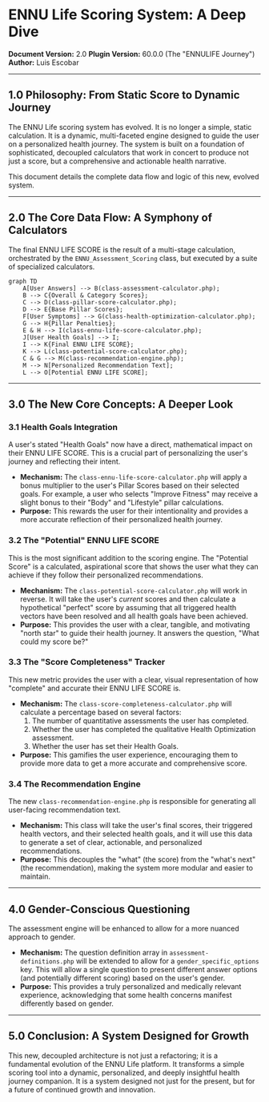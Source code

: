 # ENNU Life Scoring System: A Deep Dive

**Document Version:** 2.0
**Plugin Version:** 60.0.0 (The "ENNULIFE Journey")
**Author:** Luis Escobar

---

## 1.0 Philosophy: From Static Score to Dynamic Journey

The ENNU Life scoring system has evolved. It is no longer a simple, static calculation. It is a dynamic, multi-faceted engine designed to guide the user on a personalized health journey. The system is built on a foundation of sophisticated, decoupled calculators that work in concert to produce not just a score, but a comprehensive and actionable health narrative.

This document details the complete data flow and logic of this new, evolved system.

---

## 2.0 The Core Data Flow: A Symphony of Calculators

The final ENNU LIFE SCORE is the result of a multi-stage calculation, orchestrated by the `ENNU_Assessment_Scoring` class, but executed by a suite of specialized calculators.

```mermaid
graph TD
    A[User Answers] --> B(class-assessment-calculator.php);
    B --> C{Overall & Category Scores};
    C --> D(class-pillar-score-calculator.php);
    D --> E{Base Pillar Scores};
    F[User Symptoms] --> G(class-health-optimization-calculator.php);
    G --> H{Pillar Penalties};
    E & H --> I(class-ennu-life-score-calculator.php);
    J[User Health Goals] --> I;
    I --> K{Final ENNU LIFE SCORE};
    K --> L(class-potential-score-calculator.php);
    C & G --> M(class-recommendation-engine.php);
    M --> N[Personalized Recommendation Text];
    L --> O[Potential ENNU LIFE SCORE];
```

---

## 3.0 The New Core Concepts: A Deeper Look

### 3.1 Health Goals Integration

A user's stated "Health Goals" now have a direct, mathematical impact on their ENNU LIFE SCORE. This is a crucial part of personalizing the user's journey and reflecting their intent.

*   **Mechanism:** The `class-ennu-life-score-calculator.php` will apply a bonus multiplier to the user's Pillar Scores based on their selected goals. For example, a user who selects "Improve Fitness" may receive a slight bonus to their "Body" and "Lifestyle" pillar calculations.
*   **Purpose:** This rewards the user for their intentionality and provides a more accurate reflection of their personalized health journey.

### 3.2 The "Potential" ENNU LIFE SCORE

This is the most significant addition to the scoring engine. The "Potential Score" is a calculated, aspirational score that shows the user what they can achieve if they follow their personalized recommendations.

*   **Mechanism:** The `class-potential-score-calculator.php` will work in reverse. It will take the user's *current* scores and then calculate a hypothetical "perfect" score by assuming that all triggered health vectors have been resolved and all health goals have been achieved.
*   **Purpose:** This provides the user with a clear, tangible, and motivating "north star" to guide their health journey. It answers the question, "What could my score be?"

### 3.3 The "Score Completeness" Tracker

This new metric provides the user with a clear, visual representation of how "complete" and accurate their ENNU LIFE SCORE is.

*   **Mechanism:** The `class-score-completeness-calculator.php` will calculate a percentage based on several factors:
    1.  The number of quantitative assessments the user has completed.
    2.  Whether the user has completed the qualitative Health Optimization assessment.
    3.  Whether the user has set their Health Goals.
*   **Purpose:** This gamifies the user experience, encouraging them to provide more data to get a more accurate and comprehensive score.

### 3.4 The Recommendation Engine

The new `class-recommendation-engine.php` is responsible for generating all user-facing recommendation text.

*   **Mechanism:** This class will take the user's final scores, their triggered health vectors, and their selected health goals, and it will use this data to generate a set of clear, actionable, and personalized recommendations.
*   **Purpose:** This decouples the "what" (the score) from the "what's next" (the recommendation), making the system more modular and easier to maintain.

---

## 4.0 Gender-Conscious Questioning

The assessment engine will be enhanced to allow for a more nuanced approach to gender.

*   **Mechanism:** The question definition array in `assessment-definitions.php` will be extended to allow for a `gender_specific_options` key. This will allow a single question to present different answer options (and potentially different scoring) based on the user's gender.
*   **Purpose:** This provides a truly personalized and medically relevant experience, acknowledging that some health concerns manifest differently based on gender.

---

## 5.0 Conclusion: A System Designed for Growth

This new, decoupled architecture is not just a refactoring; it is a fundamental evolution of the ENNU Life platform. It transforms a simple scoring tool into a dynamic, personalized, and deeply insightful health journey companion. It is a system designed not just for the present, but for a future of continued growth and innovation. 